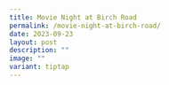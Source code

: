 ```yaml
---
title: Movie Night at Birch Road
permalink: /movie-night-at-birch-road/
date: 2023-09-23
layout: post
description: ""
image: ""
variant: tiptap
---
```

